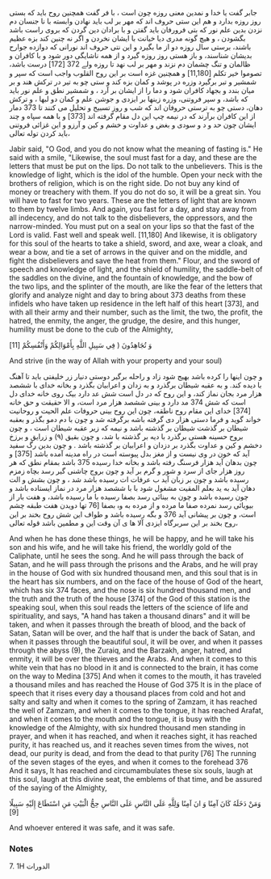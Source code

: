 جابر گفت یا خدا و نمدین معنی روزه چون است ، با فر گفت همچنین روح باید که بستی روز روزه بدارد و هم این ستی حروف اند که مهر بر لب باید نهادن وابسته با نا جنسان دم نزدن بدین علم نور که بتی فرورفان باید گفتن و با برادان دین گردن که بروی راست باشد بگشودن ، و هیچ گونه مدری دیا خیانت با ایشان نخردن و اگر نه چنین کند بزه عظیم باشند، برستی سال روزه دو از ما بگیرد و این نتی حروف اند نورانی که دوازده جوارح بدیشان شناسند، و باز هستی روز روزه گیرد و از همه ناشایگی دور شود و با کافران و ظالمان و تنگ چشمان دم نزند و مهر بر لب نهد تا روزه ولے 372 [172] درست باشد، تصوموا خیر تکلم [11,180] و همچنین غزه است بر این روح القلوب واجب است که سپر و شمشیر و تبر برگیرد وزره در پوشد و کمان بزه کند و ستی چو به تیر در ترکش هند و بر میان بندد و بجهاد کافران شود و دما را از ایشان بر آرد ، و شمشیر نطق و علم نور باید که باشد، و سپر فروتنی، وزره زینها بر ایزدی و جوشن علم و کمان دو لبها ، و ترکش دهان، دستی چو به ترستی حروفان اند که شب و روز تسبیح و تحلیل می کنند تا 373 دمار از این کافران برآرند که در نیمه چپ این دل مقام گرفته اند [373] و با همه سپاه و چند ایشان چون حد و د و سودی و بغض و عداوت و خشم و کین و آرزو و این غزائی فروتنی باید کردن توله تعالى، 

Jabir said, "O God, and you do not know what the meaning of fasting is." He said with a smile, "Likewise, the soul must fast for a day, and these are the letters that must be put on the lips. Do not talk to the unbelievers. This is the knowledge of light, which is the idol of the humble. Open your neck with the brothers of religion, which is on the right side. Do not buy any kind of money or treachery with them. If you do not do so, it will be a great sin. You will have to fast for two years. These are the letters of light that are known to them by twelve limbs. And again, you fast for a day, and stay away from all indecency, and do not talk to the disbelievers, the oppressors, and the narrow-minded. You must put on a seal on your lips so that the fast of the Lord is valid. Fast well and speak well. [11,180] And likewise, it is obligatory for this soul of the hearts to take a shield, sword, and axe, wear a cloak, and wear a bow, and tie a set of arrows in the quiver and on the middle, and fight the disbelievers and save the heat from them." Flour, and the sword of speech and knowledge of light, and the shield of humility, the saddle-belt of the saddles on the divine, and the fountain of knowledge, and the bow of the two lips, and the splinter of the mouth, are like the fear of the letters that glorify and analyze night and day to bring about 373 deaths from these infidels who have taken up residence in the left half of this heart [373], and with all their army and their number, such as the limit, the two, the profit, the hatred, the enmity, the anger, the grudge, the desire, and this hunger, humility must be done to the cub of the Almighty,

وَ تُجَاهِدُونَ ( فِي سَبِيلِ اللَّهِ بِأَمْوَالِكُمْ وَأَنْفُسِكُمْ [11] 

And strive (in the way of Allah with your property and your soul)

و چون اینها را کرده باشد بهیج شود زاد و راحله برگیر دوستی دنیار زر خلیفتی باید تا آهنگ با دیده کند. و به عقبه شیطان برگذرد و به زدان و اعرابیان بگذرد و بخانه خدای با ششصد هزار مرد بجان نماز کند، و این روح که در دل است شش عد دارد بیک روی خانه خدای دل است که شش 374 مد دارد و بینی ششصد هزار مرد است، و الا حقیقت و حق خانه [374] خدای این مقام روح ناطقه، چون این روح بینی حروفات علم الحیت و روحانیت خواند گوید و فرما دستی هزار دی گرفته باشه برگرفته شد و چون با دم دمو بگذر و بعقبه شیطان بر گذشت شیطان بر گذشته باشد و نیمه که زیر عقبه شیطان است ، و چون بروح حسینه هستی برگذرد با دیه بر گذشته با شد، و چون بقیق (۹) و زرایق و برزخ دخشم و کین و عداوت بگذرد بر دزدان و اعرابیان بر گذشته باشد . و چون بدین رگ سفید آید که خون در وی نیست و از مغز بدل پیوسته است در راه مدینه آمده باشد [375] و چون بدهان آید هزار فرسنگ رفته باشد و بخانه خدا رسیده 375 باشد بمقام نطق که هر روز هزار جای از سرد و شور و گرم بر آید و چون بروج چاشنی گیر رسد بچاه زمزم رسیده باشد و چون بر زبان آید ب عرفات ات رسیده باشد شد ، و چون بشش و الت دهان آید به ید بعلم المقیت مشغول شود با با ششصد هزار مرد در نماز ایستاده باشد و چون رسیده باشد و چون به بینائی رسد بصفا رسیده با ما رسیده باشد، و هفت بار از بیویائی رسد نمرده صفا ما مرده و از مرده به وہ بصفا [76 تھا دویدن هفت طبقه چشم است، و چون بر پیشانی آید 376 و بگه رسیده باشد و طواف این شش روح بخند بر این روح بخند بر این سربرگاه ایزدی آلا ها ی آن وقت این و مطمین باشد قوله تعالى، 

And when he has done these things, he will be happy, and he will take his son and his wife, and he will take his friend, the worldly gold of the Caliphate, until he sees the song. And he will pass through the back of Satan, and he will pass through the prisons and the Arabs, and he will pray in the house of God with six hundred thousand men, and this soul that is in the heart has six numbers, and on the face of the house of God of the heart, which has six 374 faces, and the nose is six hundred thousand men, and the truth and the truth of the house [374] of the God of this station is the speaking soul, when this soul reads the letters of the science of life and spirituality, and says, "A hand has taken a thousand dinars" and it will be taken, and when it passes through the breath of blood, and the back of Satan, Satan will be over, and the half that is under the back of Satan, and when it passes through the beautiful soul, it will be over, and when it passes through the abyss (9), the Zuraiq, and the Barzakh, anger, hatred, and enmity, it will be over the thieves and the Arabs. And when it comes to this white vein that has no blood in it and is connected to the brain, it has come on the way to Medina [375] And when it comes to the mouth, it has traveled a thousand miles and has reached the House of God 375 It is in the place of speech that it rises every day a thousand places from cold and hot and salty and salty and when it comes to the spring of Zamzam, it has reached the well of Zamzam, and when it comes to the tongue, it has reached Arafat, and when it comes to the mouth and the tongue, it is busy with the knowledge of the Almighty, with six hundred thousand men standing in prayer, and when it has reached, and when it reaches sight, it has reached purity, it has reached us, and it reaches seven times from the wives, not dead, our purity is dead, and from the dead to that purity [76] The running of the seven stages of the eyes, and when it comes to the forehead 376 And it says, It has reached and circumambulates these six souls, laugh at this soul, laugh at this divine seat, the emblems of that time, and be assured of the saying of the Almighty,

وَمَنْ دَخَلَهُ كَانَ آمِنًا وَ انَ آمِنًا وَلِلَّهِ عَلَى النَّاسِ عَلَى النَّاسِ حِجُّ الْبَيْتِ مَنِ اسْتَطَاعَ إِلَيْهِ سَبِيلًا [9]

And whoever entered it was safe, and it was safe.
### Notes

7. 1H الدورات